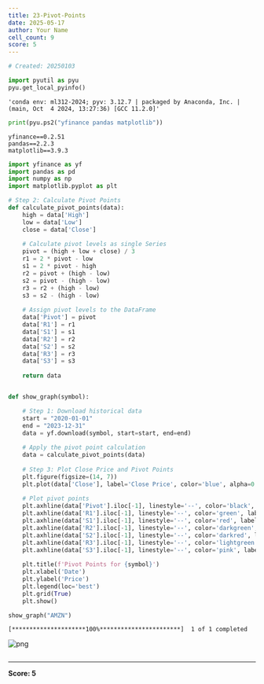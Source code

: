 ```yaml
---
title: 23-Pivot-Points
date: 2025-05-17
author: Your Name
cell_count: 9
score: 5
---
```


```python
# Created: 20250103
```


```python
import pyutil as pyu
pyu.get_local_pyinfo()
```




    'conda env: ml312-2024; pyv: 3.12.7 | packaged by Anaconda, Inc. | (main, Oct  4 2024, 13:27:36) [GCC 11.2.0]'




```python
print(pyu.ps2("yfinance pandas matplotlib"))
```

    yfinance==0.2.51
    pandas==2.2.3
    matplotlib==3.9.3
    



```python
import yfinance as yf
import pandas as pd
import numpy as np
import matplotlib.pyplot as plt
```


```python
# Step 2: Calculate Pivot Points
def calculate_pivot_points(data):
    high = data['High']
    low = data['Low']
    close = data['Close']
    
    # Calculate pivot levels as single Series
    pivot = (high + low + close) / 3
    r1 = 2 * pivot - low
    s1 = 2 * pivot - high
    r2 = pivot + (high - low)
    s2 = pivot - (high - low)
    r3 = r2 + (high - low)
    s3 = s2 - (high - low)
    
    # Assign pivot levels to the DataFrame
    data['Pivot'] = pivot
    data['R1'] = r1
    data['S1'] = s1
    data['R2'] = r2
    data['S2'] = s2
    data['R3'] = r3
    data['S3'] = s3
    
    return data
```


```python

```


```python
def show_graph(symbol):

    # Step 1: Download historical data
    start = "2020-01-01"
    end = "2023-12-31"
    data = yf.download(symbol, start=start, end=end)
    
    # Apply the pivot point calculation
    data = calculate_pivot_points(data)
    
    # Step 3: Plot Close Price and Pivot Points
    plt.figure(figsize=(14, 7))
    plt.plot(data['Close'], label='Close Price', color='blue', alpha=0.6)
    
    # Plot pivot points
    plt.axhline(data['Pivot'].iloc[-1], linestyle='--', color='black', label='Pivot (PP)')
    plt.axhline(data['R1'].iloc[-1], linestyle='--', color='green', label='Resistance R1')
    plt.axhline(data['S1'].iloc[-1], linestyle='--', color='red', label='Support S1')
    plt.axhline(data['R2'].iloc[-1], linestyle='--', color='darkgreen', label='Resistance R2')
    plt.axhline(data['S2'].iloc[-1], linestyle='--', color='darkred', label='Support S2')
    plt.axhline(data['R3'].iloc[-1], linestyle='--', color='lightgreen', label='Resistance R3')
    plt.axhline(data['S3'].iloc[-1], linestyle='--', color='pink', label='Support S3')
    
    plt.title(f'Pivot Points for {symbol}')
    plt.xlabel('Date')
    plt.ylabel('Price')
    plt.legend(loc='best')
    plt.grid(True)
    plt.show()
```


```python
show_graph("AMZN")
```

    [*********************100%***********************]  1 of 1 completed



    
![png](/mlnotes/images/23-pivot-points_7_1.png)
    



```python

```


---
**Score: 5**